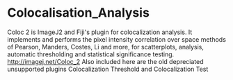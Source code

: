 # Colocalisation_Analysis
Coloc 2 is ImageJ2 and Fiji's plugin for colocalization analysis. It implements and performs the pixel intensity correlation
over space methods of Pearson, Manders, Costes, Li and more, for scatterplots, analysis, automatic thresholding and statistical
significance testing. 
http://imagej.net/Coloc_2
Also included here are the old depreciated unsupported plugins Colocalization Threshold and Colocalization Test
